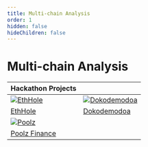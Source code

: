 ```yaml
---
title: Multi-chain Analysis
order: 1
hidden: false
hideChildren: false
---
```


# Multi-chain Analysis

| Hackathon Projects | |
| ----------- | ----------- |
| [![EthHole](/static/images/project-showcase/banners/eth-hole.png)](/docs/project-showcase/multichain-analysis/ethhole/)| [![Dokodemodoa](/static/images/project-showcase/banners/Dokodemodoa.png)](/docs/project-showcase/multichain-analysis/dokodemodoa/)|
|[EthHole](/docs/project-showcase/multichain-analysis/ethhole/) |[Dokodemodoa](/docs/project-showcase/multichain-analysis/dokodemodoa/)|
|[![Poolz](/static/images/project-showcase/banners/poolz.png)](/docs/project-showcase/multichain-analysis/poolz/)| |
|[Poolz Finance](/docs/project-showcase/multichain-analysis/poolz/) | |
